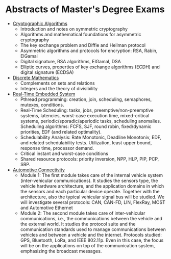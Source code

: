 # Abstracts of Master's Degree Exams
* [Cryptographic Algorithms](https://github.com/EdoardoTorrini/ExamAbstract/tree/master/AdC)
    * Introduction and notes on symmetric cryptography
    * Algorithms and mathematical foundations for asymmetric cryptography
    * The key exchange problem and Diffie and Hellman protocol
    * Asymmetric algorithms and protocols for encryption: RSA, Rabin, ElGamal
    * Digital signature, RSA algorithms, ElGamal, DSA
    * Elliptic curves, properties of key exchange algorithms (ECDH) and digital signature (ECDSA)
* [Discrete Mathematics](https://github.com/EdoardoTorrini/ExamAbstract/tree/master/MD)
    * Complements on sets and relations
    * Integers and the theory of divisibility
* [Real-Time Embedded System](https://github.com/EdoardoTorrini/ExamAbstract/tree/master/RTES)
    * Pthread programming: creation, join, scheduling, semaphores, mutexes, conditions.
    * Real-Time Scheduling: tasks, jobs, preemptive/non-preemptive systems, latencies, worst-case execution time, mixed-critical systems, periodic/sporadic/aperiodic tasks, scheduling anomalies. Scheduling algorithms: FCFS, SJF, round robin, fixed/dynamic priorities, EDF (and related optimality).
    * Schedulability Analysis: Rate Monotonic, Deadline Monotoniv, EDF, and related schedulability tests. Utilization, least upper bound, response time, processor demand.
    * Critical instant and worst-case conditions
    * Shared resource protocols: priority inversion, NPP, HLP, PIP, PCP, SRP.
* [Automotive Connectivity](https://github.com/EdoardoTorrini/ExamAbstract/tree/master/AC)
    * Module 1: The first module takes care of the internal vehicle system (inter-vehicular communications). It studies the sensors type, the vehicle hardware architecture, and the application domains in which the sensors and each particular device operate. Together with the architecture, also the typical vehicular signal bus will be studied. We will investigate several protocols: CAN, CAN-FD, LIN, FlexRay, MOST and Automotive Ethernet
    * Module 2: The second module takes care of inter-vehicular communications, i.e., the communications between the vehicle and the external world. It studies the protocol suite and the communication standards used to manage communications between vehicles and between a vehicle and the internet. Protocols studied: GPS, Bluetooth, LoRa, and IEEE 802.11p. Even in this case, the focus will be on the applications on top of the communication system, emphasizing the broadcast messages.